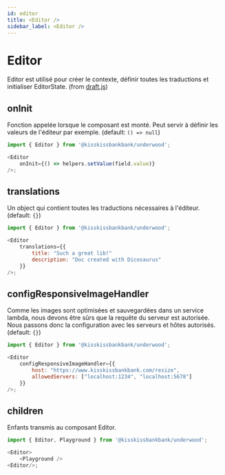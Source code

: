 ```yaml
---
id: editor
title: <Editor />
sidebar_label: <Editor />
---
```

# Editor
Editor est utilisé pour créer le contexte, définir toutes les traductions et initialiser EditorState. (from [draft.js](https://draftjs.org/docs/api-reference-editor-state/))

## onInit
Fonction appelée lorsque le composant est monté. Peut servir à définir les valeurs de l'éditeur par exemple. (default: `() => null`)

```javascript
import { Editor } from '@kisskissbankbank/underwood';

<Editor
    onInit={() => helpers.setValue(field.value)}
/>;
```


## translations
Un object qui contient toutes les traductions nécessaires à l'éditeur. (default: `{}`)
```javascript
import { Editor } from '@kisskissbankbank/underwood';

<Editor
    translations={{
        title: "Such a great lib!"
        description: "Doc created with Dicosaurus"
    }}
/>;
```

## configResponsiveImageHandler
Comme les images sont optimisées et sauvegardées dans un service lambda, nous devons être sûrs que la requête du serveur est autorisée. Nous passons donc la configuration avec les serveurs et hôtes autorisés. (default: `{}`)

```javascript
import { Editor } from '@kisskissbankbank/underwood';

<Editor
    configResponsiveImageHandler={{
        host: "https://www.kisskissbankbank.com/resize",
        allowedServers: ["localhost:1234", "localhost:5678"]
    }}
/>;
```

## children
Enfants transmis au composant Editor.

```javascript
import { Editor, Playground } from '@kisskissbankbank/underwood';

<Editor>
    <Playground />
<Editor/>;
```